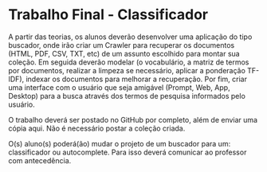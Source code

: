 # Trabalho Final - Classificador

A partir das teorias, os alunos deverão desenvolver uma aplicação do tipo buscador, onde irão criar um Crawler para recuperar os documentos (HTML, PDF, CSV, TXT, etc) de um assunto escolhido para montar sua coleção. Em seguida deverão modelar (o vocabulário, a matriz de termos por documentos, realizar a limpeza se necessário, aplicar a ponderação TF-IDF), indexar os documentos para melhorar a recuperação. Por fim, criar uma interface com o usuário que seja amigável (Prompt, Web, App, Desktop) para a busca através dos termos de pesquisa informados pelo usuário.

O trabalho deverá ser postado no GitHub por completo, além de enviar uma cópia aqui. Não é necessário postar a coleção criada.

O(s) aluno(s) poderá(ão) mudar o projeto de um buscador para um: classificador ou autocomplete. Para isso deverá comunicar ao professor com antecedência.